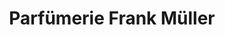 ---
title: "Parfümerie Frank Müller"
url: /wuppertal/parfuemerie-frank-mueller/
shop: Parfümerie
---